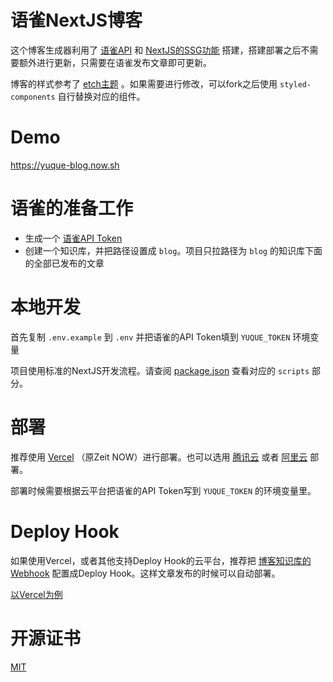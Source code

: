 # 语雀NextJS博客

这个博客生成器利用了 [语雀API](https://www.yuque.com/yuque/developer/api) 和 [NextJS的SSG功能](https://nextjs.org/docs/basic-features/data-fetching#getstaticprops-static-generation) 搭建，搭建部署之后不需要额外进行更新，只需要在语雀发布文章即可更新。

博客的样式参考了 [etch主题](https://github.com/LukasJoswiak/etch) 。如果需要进行修改，可以fork之后使用 `styled-components` 自行替换对应的组件。

# Demo

https://yuque-blog.now.sh

# 语雀的准备工作

- 生成一个 [语雀API Token](https://www.yuque.com/yuque/developer/api#785a3731) 
- 创建一个知识库，并把路径设置成 `blog`。项目只拉路径为 `blog` 的知识库下面的全部已发布的文章

# 本地开发

首先复制 `.env.example` 到 `.env` 并把语雀的API Token填到 `YUQUE_TOKEN` 环境变量

项目使用标准的NextJS开发流程。请查阅 [package.json](./package.json) 查看对应的 `scripts` 部分。

# 部署

推荐使用 [Vercel](https://vercel.com) （原Zeit NOW）进行部署。也可以选用 [腾讯云](https://github.com/serverless-components/tencent-nextjs) 或者 [阿里云](https://developer.aliyun.com/article/703315) 部署。

部署时候需要根据云平台把语雀的API Token写到 `YUQUE_TOKEN` 的环境变量里。

# Deploy Hook

如果使用Vercel，或者其他支持Deploy Hook的云平台，推荐把 [博客知识库的Webhook](https://www.yuque.com/yuque/developer/doc-webhook) 配置成Deploy Hook。这样文章发布的时候可以自动部署。

[以Vercel为例](https://vercel.com/docs/v2/more/deploy-hooks)

# 开源证书

[MIT](./LICENSE)
